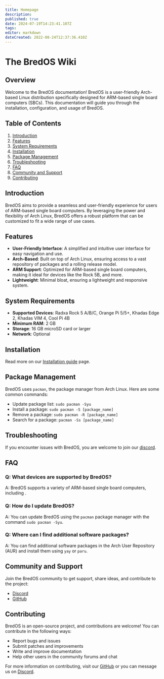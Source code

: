 ```yaml
---
title: Homepage
description: 
published: true
date: 2024-07-19T14:23:41.107Z
tags: 
editor: markdown
dateCreated: 2022-08-24T12:37:36.410Z
---
```


# The BredOS Wiki

## Overview
Welcome to the BredOS documentation! BredOS is a user-friendly Arch-based Linux distribution specifically designed for ARM-based single board computers (SBCs). This documentation will guide you through the installation, configuration, and usage of BredOS.

## Table of Contents
1. [Introduction](#introduction)
2. [Features](#features)
3. [System Requirements](#system-requirements)
4. [Installation](/installation)
6. [Package Management](#package-management)
7. [Troubleshooting](#troubleshooting)
8. [FAQ](#faq)
9. [Community and Support](#community-and-support)
10. [Contributing](#contributing)

## Introduction
BredOS aims to provide a seamless and user-friendly experience for users of ARM-based single board computers. By leveraging the power and flexibility of Arch Linux, BredOS offers a robust platform that can be customized to fit a wide range of use cases.

## Features
- **User-Friendly Interface**: A simplified and intuitive user interface for easy navigation and use.
- **Arch-Based**: Built on top of Arch Linux, ensuring access to a vast repository of packages and a rolling release model.
- **ARM Support**: Optimized for ARM-based single board computers, making it ideal for devices like the Rock 5B, and more.
- **Lightweight**: Minimal bloat, ensuring a lightweight and responsive system.

## System Requirements
- **Supported Devices**: Radxa Rock 5 A/B/C, Orange Pi 5/5+, Khadas Edge 2, Khadas VIM 4, Cool Pi 4B
- **Minimum RAM**: 2 GB
- **Storage**: 16 GB microSD card or larger
- **Network**: Optional

## Installation
Read more on our [Installation guide](/installation) page.


## Package Management
BredOS uses `pacman`, the package manager from Arch Linux. Here are some common commands:
- Update package list: `sudo pacman -Syu`
- Install a package: `sudo pacman -S [package_name]`
- Remove a package: `sudo pacman -R [package_name]`
- Search for a package: `pacman -Ss [package_name]`

## Troubleshooting
If you encounter issues with BredOS, you are welcome to join our [discord](https://discord.gg/jwhxuyKXaa).

## FAQ
### Q: What devices are supported by BredOS?
A: BredOS supports a variety of ARM-based single board computers, including .

### Q: How do I update BredOS?
A: You can update BredOS using the `pacman` package manager with the command `sudo pacman -Syu`.

### Q: Where can I find additional software packages?
A: You can find additional software packages in the Arch User Repository (AUR) and install them using `yay` or `paru`.

## Community and Support
Join the BredOS community to get support, share ideas, and contribute to the project:
- [Discord](https://discord.gg/jwhxuyKXaa)
- [GitHub](http://github.com/BredOS)

## Contributing
BredOS is an open-source project, and contributions are welcome! You can contribute in the following ways:
- Report bugs and issues
- Submit patches and improvements
- Write and improve documentation
- Help other users in the community forums and chat

For more information on contributing, visit our [GitHub](http://github.com/BredOS) or you can message us on [Discord](https://discord.gg/jwhxuyKXaa). 

